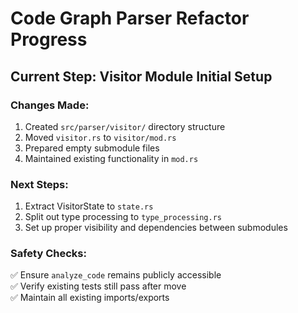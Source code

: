# Code Graph Parser Refactor Progress

## Current Step: Visitor Module Initial Setup

### Changes Made:
1. Created `src/parser/visitor/` directory structure
2. Moved `visitor.rs` to `visitor/mod.rs`
3. Prepared empty submodule files
4. Maintained existing functionality in `mod.rs`

### Next Steps:
1. Extract VisitorState to `state.rs`
2. Split out type processing to `type_processing.rs`
3. Set up proper visibility and dependencies between submodules

### Safety Checks:
✅ Ensure `analyze_code` remains publicly accessible  
✅ Verify existing tests still pass after move  
✅ Maintain all existing imports/exports
